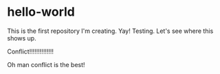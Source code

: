 # hello-world
This is the first repository I'm creating. Yay!
Testing. Let's see where this shows up.

Conflict!!!!!!!!!!!!!! 

Oh man conflict is the best!